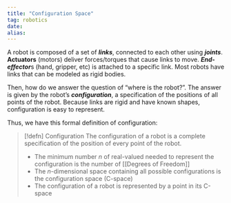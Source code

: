 ```yaml
---
title: "Configuration Space"
tag: robotics
date: 
alias:
---
```


A robot is composed of a set of ***links***, connected to each other using ***joints***.
**Actuators** (motors) deliver forces/torques that cause links to move.
***End-effector***s (hand, gripper, etc) is attached to a specific link. Most robots have links that can be modeled as rigid bodies.

Then, how do we answer the question of “where is the robot?”. The answer is given by the robot’s ***configuration***, a specification of the positions of all points of the robot. Because links are rigid and have known shapes, configuration is easy to represent.

Thus, we have this formal definition of configuration:

>[!defn] Configuration
> The configuration of a robot is a complete specification of the position of every point of the robot. 
> - The minimum number *n* of real-valued needed to represent the configuration is the number of [[Degrees of Freedom]]
> - The *n*-dimensional space containing all possible configurations is the configuration space (C-space)
> - The configuration of a robot is represented by a point in its C-space

